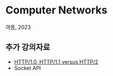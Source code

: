 # Computer Networks
  여름, 2023
  
## 추가 강의자료
- [HTTP/1.0, HTTP/1.1 versus HTTP/2](https://gngsn.tistory.com/99)
- Socket API
